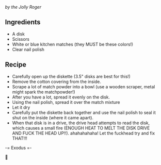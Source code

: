_by the Jolly Roger_

## Ingredients

- A disk
- Scissors
- White or blue kitchen matches (they MUST be these colors!)
- Clear nail polish

## Recipe

- Carefully open up the diskette (3.5" disks are best for this!)
- Remove the cotton covering from the inside.
- Scrape a lot of match powder into a bowl (use a wooden scraper, 
metal might spark the matchpowder!)
- After you have a lot, spread it evenly on the disk.
- Using the nail polish, spread it over the match mixture
- Let it dry
- Carefully put the diskette back together and use the nail polish 
to seal it shut on the inside (where it came apart).
- When that disk is in a drive, the drive head attempts to read 
the disk, which causes a small fire (ENOUGH HEAT TO MELT THE DISK 
DRIVE AND FUCK THE HEAD UP!!). ahahahahaha! Let the fuckhead try 
and fix THAT!!!

-= Exodus =-




